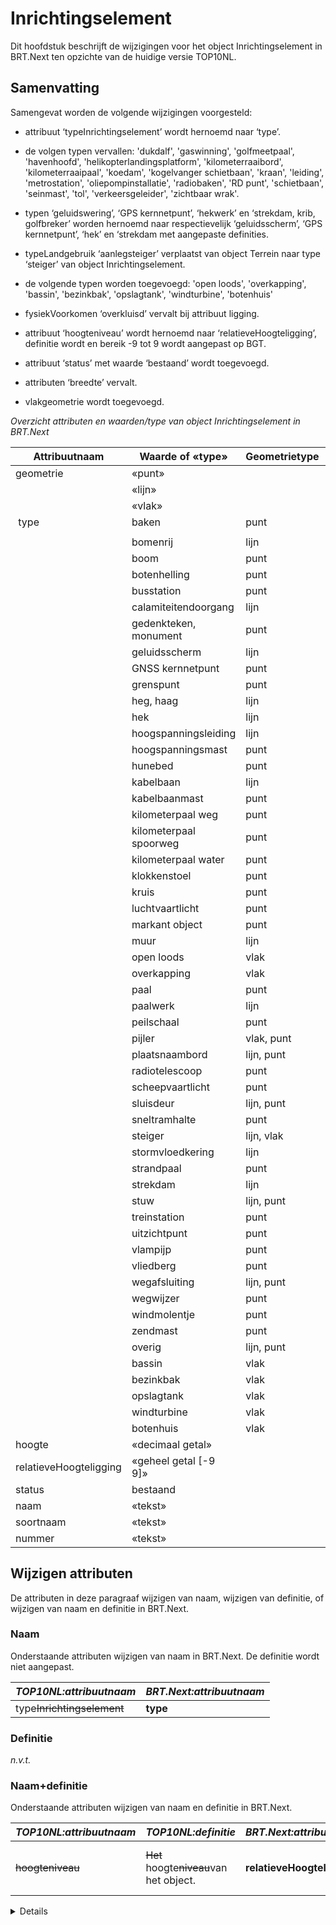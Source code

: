Inrichtingselement
==================

Dit hoofdstuk beschrijft de wijzigingen voor het object Inrichtingselement in
BRT.Next ten opzichte van de huidige versie TOP10NL.

Samenvatting
------------

Samengevat worden de volgende wijzigingen voorgesteld:

-   attribuut ‘typeInrichtingselement’ wordt hernoemd naar ‘type’.

-   de volgen typen vervallen: 'dukdalf', 'gaswinning', 'golfmeetpaal',
    'havenhoofd', 'helikopterlandingsplatform', 'kilometerraaibord',
    'kilometerraaipaal', 'koedam', 'kogelvanger schietbaan', 'kraan', 'leiding',
    'metrostation', 'oliepompinstallatie', 'radiobaken', 'RD punt',
    'schietbaan', 'seinmast', 'tol', 'verkeersgeleider', 'zichtbaar wrak'.

-   typen ‘geluidswering’, ‘GPS kernnetpunt’, ‘hekwerk’ en ‘strekdam, krib,
    golfbreker’ worden hernoemd naar respectievelijk ‘geluidsscherm’, ‘GPS
    kernnetpunt’, ‘hek’ en ‘strekdam met aangepaste definities.

-   typeLandgebruik ‘aanlegsteiger’ verplaatst van object Terrein naar type
    ‘steiger’ van object Inrichtingselement.

-   de volgende typen worden toegevoegd: 'open loods', 'overkapping', 'bassin',
    'bezinkbak', 'opslagtank', 'windturbine', 'botenhuis'

-   fysiekVoorkomen ‘overkluisd’ vervalt bij attribuut ligging.

-   attribuut ‘hoogteniveau’ wordt hernoemd naar ‘relatieveHoogteligging’,
    definitie wordt en bereik -9 tot 9 wordt aangepast op BGT.

-   attribuut ‘status’ met waarde ‘bestaand’ wordt toegevoegd.

-   attributen ‘breedte’ vervalt.

-   vlakgeometrie wordt toegevoegd.

*Overzicht attributen en waarden/type van object Inrichtingselement in BRT.Next*

| Attribuutnaam          | Waarde of «type»       | Geometrietype | Kardinaliteit |
|------------------------|------------------------|---------------|---------------|
| geometrie              | «punt»                 |               | 1-1           |
|                        | «lijn»                 |               |               |
|                        | «vlak»                 |               |               |
|  type                  | baken                  | punt          | 1-1           |
|                        |                        |               |               |
|                        | bomenrij               | lijn          |               |
|                        | boom                   | punt          |               |
|                        | botenhelling           | punt          |               |
|                        | busstation             | punt          |               |
|                        | calamiteitendoorgang   | lijn          |               |
|                        | gedenkteken, monument  | punt          |               |
|                        | geluidsscherm          | lijn          |               |
|                        | GNSS kernnetpunt       | punt          |               |
|                        | grenspunt              | punt          |               |
|                        | heg, haag              | lijn          |               |
|                        | hek                    | lijn          |               |
|                        | hoogspanningsleiding   | lijn          |               |
|                        | hoogspanningsmast      | punt          |               |
|                        | hunebed                | punt          |               |
|                        | kabelbaan              | lijn          |               |
|                        | kabelbaanmast          | punt          |               |
|                        | kilometerpaal weg      | punt          |               |
|                        | kilometerpaal spoorweg | punt          |               |
|                        | kilometerpaal water    | punt          |               |
|                        | klokkenstoel           | punt          |               |
|                        | kruis                  | punt          |               |
|                        | luchtvaartlicht        | punt          |               |
|                        | markant object         | punt          |               |
|                        | muur                   | lijn          |               |
|                        | open loods             | vlak          |               |
|                        | overkapping            | vlak          |               |
|                        | paal                   | punt          |               |
|                        | paalwerk               | lijn          |               |
|                        | peilschaal             | punt          |               |
|                        | pijler                 | vlak, punt    |               |
|                        | plaatsnaambord         | lijn, punt    |               |
|                        | radiotelescoop         | punt          |               |
|                        | scheepvaartlicht       | punt          |               |
|                        | sluisdeur              | lijn, punt    |               |
|                        | sneltramhalte          | punt          |               |
|                        | steiger                | lijn, vlak    |               |
|                        | stormvloedkering       | lijn          |               |
|                        | strandpaal             | punt          |               |
|                        | strekdam               | lijn          |               |
|                        | stuw                   | lijn, punt    |               |
|                        | treinstation           | punt          |               |
|                        | uitzichtpunt           | punt          |               |
|                        | vlampijp               | punt          |               |
|                        | vliedberg              | punt          |               |
|                        | wegafsluiting          | lijn, punt    |               |
|                        | wegwijzer              | punt          |               |
|                        | windmolentje           | punt          |               |
|                        | zendmast               | punt          |               |
|                        | overig                 | lijn, punt    |               |
|                        | bassin                 | vlak          |               |
|                        | bezinkbak              | vlak          |               |
|                        | opslagtank             | vlak          |               |
|                        | windturbine            | vlak          |               |
|                        | botenhuis              | vlak          |               |
| hoogte                 | «decimaal getal»       |               | 0..1          |
| relatieveHoogteligging | «geheel getal [-9<br />9]» |               | 1-1           |
| status                 | bestaand               |               | 1-1           |
| naam                   | «tekst»                |               | 0..1          |
| soortnaam              | «tekst»                |               | 0..1          |
| nummer                 | «tekst»                |               | 0..1          |

Wijzigen attributen
-------------------

De attributen in deze paragraaf wijzigen van naam, wijzigen van definitie, of
wijzigen van naam en definitie in BRT.Next.

### Naam

Onderstaande attributen wijzigen van naam in BRT.Next. De definitie wordt niet
aangepast.

| *TOP10NL:attribuutnaam*        | *BRT.Next:attribuutnaam* |
|--------------------------------|--------------------------|
| type~~Inrichtingselement~~ | **type**                 |

### Definitie

*n.v.t.*

### Naam+definitie

Onderstaande attributen wijzigen van naam en definitie in BRT.Next.

| *TOP10NL:attribuutnaam* | *TOP10NL:definitie*                             | *BRT.Next:attribuutnaam*       | *BRT.Next:definitie*                                    |
|-------------------------|-------------------------------------------------|--------------------------------|---------------------------------------------------------|
| ~~hoogteniveau~~    | ~~Het~~ hoogte~~niveau~~van het object. | **relatieveHoogteligging** | **Aanduiding voor de relatieve** hoogte van het object. |

<details class="note">Het bereik van hoogteniveau\|relatieveHoogteligging wijzigt van een geheel
getal kleiner of gelijk aan 0 naar geheel getal van -9 tot en met 9.
<details>

Wijzigen classificaties
-----------------------

De classificaties in deze paragraaf wijzigen van naam (waarde), wijzigen van
definitie, of wijzigen van naam (waarde) en definitie in BRT.Next

### Naam

Onderstaande classificaties wijzigen van naam (waarde) in BRT.Next. De definitie
wordt niet aangepast.

*Attribuut TOP10NL:typeInrichtingselement / BRT.Next:type*

| *TOP10NL:waarde*        | *BRT.Next:waarde*     |
|-------------------------|-----------------------|
| ~~baak~~        | **baken**             |
| ~~kaap~~         | **baken**             |
| ~~GPS~~ kernnetpunt | **GNSS** kernnetpunt  |
| kilometerpaal           | kilometerpaal **weg** |

<details class="note">
TOP10NL-typen ‘baak’ en ‘kaap’ worden samengevoegd tot ‘baken’ in BRT.Next
</details>

### Definitie

*n.v.t.*

### Naam+definitie

Onderstaande classificaties wijzigen van naam (waarde) en definitie in BRT.Next

*Attribuut TOP10NL:typeWeg / BRT.Next:type*

| *TOP10NL:waarde*                   | *TOP10NL:definitie*                                                                                                                                                                                                                                                                                                                                                                            | *BRT.Next:waarde*    | *BRT.Next:definitie*                                                                                                                                      |
|------------------------------------|------------------------------------------------------------------------------------------------------------------------------------------------------------------------------------------------------------------------------------------------------------------------------------------------------------------------------------------------------------------------------------------------|----------------------|-----------------------------------------------------------------------------------------------------------------------------------------------------------|
| geluids~~wering~~              | ~~Constructie ten behoeve van het terugdringen van geluidsoverlast.~~                                                                                                                                                                                                                                                                                                                      | geluids**scherm**    | **Een scheiding bedoeld om geluidshinder in de buitenlucht te verminderen.**                                                                              |
| ~~GPS~~ kernnetpunt            | Punt geschikt voor ~~GPS~~ metingen. (Kan een steen of bout zijn).                                                                                                                                                                                                                                                                                                                         | **GNSS** kernnetpunt | Punt geschikt voor **GNSS** metingen. (Kan een steen of bout zijn).                                                                                       |
| hek~~werk~~                    | ~~Begrenzing van een terrein in de vorm van een afrastering.~~                                                                                                                                                                                                                                                                                                                             | hek                  | **Een hekwerk of schutting, typisch ten behoeve van erfafscheiding.**                                                                                     |
| ~~aanleg~~steiger              | ~~In het water uitstekende brug of pier, breder dan 2 meter, gebruikt om personen en goederen aan~~ wal ~~te brengen.~~                                                                                                                                                                                                                                                                | steiger              | **Vaste (niet drijvende) waterbouwkundige constructie voor het aanleggen van schepen en bedoeld om deze schepen vanaf de** wal **te laden en te lossen.** |
| strekdam~~, krib, golfbreker~~ | ~~Dam in de richting van de loop van de rivier of kanaal, ter beveiliging van de~~ oever~~s of brugpijlers of tot beperking van de rivier tot een bepaalde breedte (strekdam). Golfslagbreker of stroombreker langs de kust en in rivieren, staat loodrecht op de oever/kust (krib). Een uit steenglooiing of stortsteen bestaand object bedoelt voor oeverbescherming (golfbreker).~~ | strekdam             | **Constructie in het water ter verdediging van de kust/**oever.                                                                                           |

Vervallen attributen
--------------------

Onderstaande attributen en bijbehorende classificaties of datatypen vervallen in
BRT.Next.

| *TOP10NL:attribuutnaam* | *TOP10NL:classificaties of «datatype»* |
|-------------------------|----------------------------------------|
| ~~breedte~~         | ~~«decimaal getal»~~               |

Vervallen classificaties
------------------------

Onderstaande classificaties of datatypen vervallen bij een attribuut in
BRT.Next. Het attribuut blijft wel bestaan.

| *TOP10NL\|BRT.Next:attribuutnaam* | *TOP10NL:classificaties of «datatype»*                                                                                                                                                                                                                                                                                                                                                                                            |
|-----------------------------------|-----------------------------------------------------------------------------------------------------------------------------------------------------------------------------------------------------------------------------------------------------------------------------------------------------------------------------------------------------------------------------------------------------------------------------------|
| typeInrichtingselement \| type    | ~~dukdalf~~<br />~~gaswinning~~<br />~~golfmeetpaal~~<br />~~havenhoofd~~<br />~~helikopterlandingsplatform~~<br />~~kilometerraaibord~~<br />~~kilometerraaipaal~~<br />~~koedam~~<br />~~kogelvanger schietbaan~~<br />~~kraan~~<br />~~leiding~~<br />~~metrostation~~<br />~~oliepompinstallatie~~<br />~~radiobaken~~<br />~~RD punt~~<br />~~schietbaan~~<br />~~seinmast~~<br />~~tol~~<br />~~verkeersgeleider~~<br />~~zichtbaar wrak~~ |

Toevoegen attributen
--------------------

Onderstaande attributen worden toegevoegd aan BRT.Next.

| *BRT.Next:Attribuutnaam* | *Definitie*                                                     | *Verplicht/optioneel* | *Attribuutwaarde* |
|--------------------------|-----------------------------------------------------------------|-----------------------|-------------------|
| **status**               | **De status gekoppeld aan de levenscyclus van een geo-object.** | **verplicht, 1**      | **bestaand**      |

Toevoegen classificaties
------------------------

Onderstaande classificaties (waarden) worden toegevoegd aan BRT.Next.

*Attribuut BRT.Next:geometrie*

| *BRT.Next:waarde* | *BRT.Next:definitie* |
|-------------------|----------------------|
| **«vlak»**        | Vlakgeometrie        |

*Attribuut BRT.Next:type*

| *BRT.Next:waarde* | *BRT.Next:definitie*                                                                                                                  |
|-------------------|---------------------------------------------------------------------------------------------------------------------------------------|
| **open loods**    | Niet verplaatsbaar licht gebouw met een open gevel, bestemd als berg- of werkplaats of als tijdelijk onderdak voor andere doeleinden. |
| **overkapping**   | Een afzonderlijk staande overdekking rustend op kolommen.                                                                             |
| **bassin**        | **Waterbak zoals een zwembad of een dok.**                                                                                            |
| **bezinkbak**     | **Een gesloten reservoir waarin het afvalwater tijdelijk wordt opgevangen met een slibreinigende voorziening.**                       |
| **opslagtank**    | Opslagfaciliteit voor vloeistoffen, gassen of energie.                                                                                |
| **windturbine**   | Turbine waarin winddruk omgezet wordt in mechanische energie.                                                                         |
| **botenhuis**     | Gebouw boven water voor de opslag van boten.                                                                                          |

*Attribuut BRT.Next:status*

| *BRT.Next:status* | *BRT.Next:definitie*                                                                                          |
|-------------------|---------------------------------------------------------------------------------------------------------------|
| **bestaand**      | **Situatie waarin het object wordt / kan worden gebruikt voor het doel waarvoor het is gebouwd / aangelegd.** |
